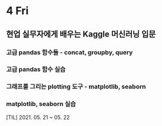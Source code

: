 # 4 Fri

## 현업 실무자에게 배우는 Kaggle 머신러닝 입문

### 고급 pandas 함수들 - concat, groupby, query

### 고급 pandas 함수 실습

### 그래프를 그리는 plotting 도구 - matplotlib, seaborn

### matplotlib, seaborn 실습

\[TIL\] 2021. 05. 21 ~ 05. 22

